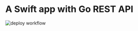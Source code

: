 # A Swift app with Go REST API

![deploy workflow](https://github.com/ucanbaklava/go-swift/actions/workflows/deploy.yaml/badge.svg)
